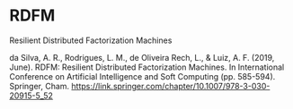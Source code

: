 # RDFM
Resilient Distributed Factorization Machines

da Silva, A. R., Rodrigues, L. M., de Oliveira Rech, L., & Luiz, A. F. (2019, June). RDFM: Resilient Distributed Factorization Machines. In International Conference on Artificial Intelligence and Soft Computing (pp. 585-594). Springer, Cham.
https://link.springer.com/chapter/10.1007/978-3-030-20915-5_52
